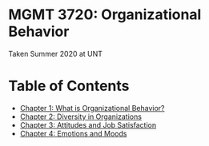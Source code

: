 # MGMT 3720: Organizational Behavior

Taken Summer 2020 at UNT

# Table of Contents

- [Chapter 1: What is Organizational Behavior?](chapter_1.md)
- [Chapter 2: Diversity in Organizations](chapter_2.md)
- [Chapter 3: Attitudes and Job Satisfaction](chapter_3.md)
- [Chapter 4: Emotions and Moods](chapter_4.md)
